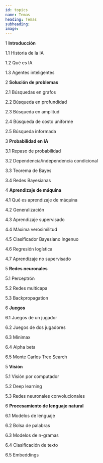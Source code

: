 ```yaml
---
id: topics
name: Temas
heading: Temas
subheading: 
image: 
---
```


1 **Introducción**

1.1 Historia de la IA

1.2 Qué es IA

1.3 Agentes inteligentes

2 **Solución de problemas**

2.1 Búsquedas en grafos

2.2 Búsqueda en profundidad 

2.3 Búsqueda en amplitud

2.4 Búsqueda de costo uniforme

2.5 Búsqueda informada

3 **Probabilidad en IA**

3.1 Repaso de probabilidad

3.2 Dependencia/independencia condicional

3.3 Teorema de Bayes

3.4 Redes Bayesianas

4 **Aprendizaje de máquina**

4.1 Qué es aprendizaje de máquina

4.2 Generalización

4.3 Aprendizaje supervisado

4.4 Máxima verosimilitud

4.5 Clasificador Bayesiano Ingenuo

4.6 Regresión logística

4.7 Aprendizaje no supervisado

5 **Redes neuronales**

5.1 Perceptrón

5.2 Redes multicapa

5.3 Backpropagation

6 **Juegos**

6.1 Juegos de un jugador

6.2 Juegos de dos jugadores

6.3 Minimax

6.4 Alpha beta

6.5 Monte Carlos Tree Search

5 **Visión**

5.1 Visión por computador

5.2 Deep learning

5.3 Redes neuronales convolucionales

6 **Procesamiento de lenguaje natural**

6.1 Modelos de lenguaje

6.2 Bolsa de palabras

6.3 Modelos de n-gramas

6.4 Clasificación de texto

6.5 Embeddings
